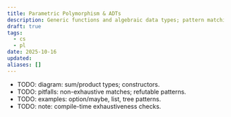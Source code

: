 ```yaml
---
title: Parametric Polymorphism & ADTs
description: Generic functions and algebraic data types; pattern matching semantics.
draft: true
tags:
  - cs
  - pl
date: 2025-10-16
updated:
aliases: []
---
```

- TODO: diagram: sum/product types; constructors.
- TODO: pitfalls: non-exhaustive matches; refutable patterns.
- TODO: examples: option/maybe, list, tree patterns.
- TODO: note: compile-time exhaustiveness checks.
